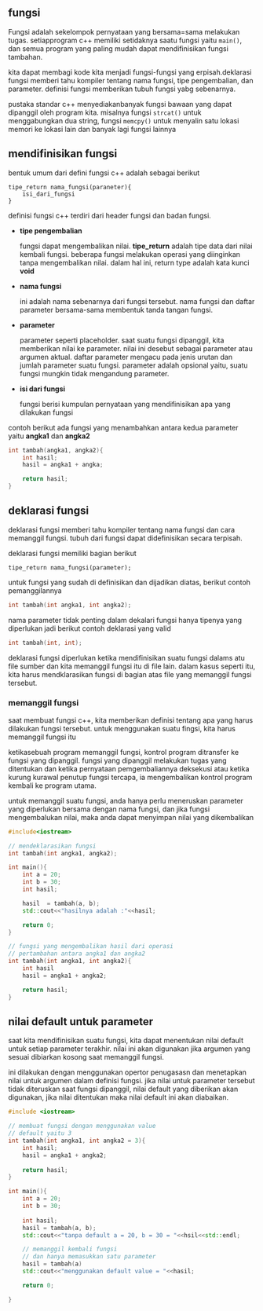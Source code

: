 ## fungsi

Fungsi adalah sekelompok pernyataan yang bersama=sama melakukan tugas. setiapprogram c++ memiliki setidaknya saatu fungsi yaitu ``main()``, dan semua program yang paling  mudah dapat mendifinisikan fungsi tambahan.

kita dapat membagi kode kita menjadi fungsi-fungsi yang erpisah.deklarasi fungsi memberi tahu kompiler tentang nama fungsi, tipe pengembalian, dan parameter. definisi fungsi memberikan tubuh fungsi yabg sebenarnya.

pustaka standar c++ menyediakanbanyak fungsi bawaan yang dapat dipanggil oleh program kita. misalnya fungsi ``strcat()`` untuk menggabungkan dua string, fungsi ``memcpy()`` untuk menyalin satu lokasi memori ke lokasi lain dan banyak lagi fungsi lainnya

## mendifinisikan fungsi

bentuk umum dari defini fungsi  c++ adalah sebagai berikut
```
tipe_return nama_fungsi(paraneter){
    isi_dari_fungsi
}
```

definisi fungsi c++ terdiri dari header fungsi dan badan fungsi.
- **tipe pengembalian**

    fungsi dapat mengembalikan nilai. **tipe_return** adalah tipe data dari nilai kembali fungsi. beberapa fungsi melakukan operasi yang diinginkan tanpa mengembalikan nilai. dalam hal ini, return type adalah kata kunci **void**

- **nama fungsi**

    ini adalah nama sebenarnya dari fungsi tersebut. nama fungsi dan daftar parameter bersama-sama membentuk tanda tangan fungsi.

- **parameter**

    parameter seperti placeholder. saat suatu fungsi dipanggil, kita memberikan nilai ke parameter. nilai ini desebut sebagai parameter atau argumen aktual. daftar parameter mengacu pada jenis urutan dan jumlah parameter suatu fungsi. parameter adalah opsional yaitu, suatu fungsi mungkin tidak mengandung parameter.

- **isi dari fungsi**

    fungsi berisi kumpulan pernyataan yang mendifinisikan apa yang dilakukan fungsi

contoh berikut ada fungsi yang menambahkan antara kedua parameter yaitu __angka1__ dan __angka2__

```cpp
int tambah(angka1, angka2){
    int hasil;
    hasil = angka1 + angka;

    return hasil;
}
```

## deklarasi fungsi

deklarasi fungsi memberi tahu kompiler tentang nama fungsi dan cara memanggil fungsi. tubuh dari fungsi dapat didefinisikan secara terpisah.

deklarasi fungsi memiliki bagian berikut
```
tipe_return nama_fungsi(parameter);
```

untuk fungsi yang sudah di definisikan dan dijadikan diatas, berikut contoh pemanggilannya
```cpp
int tambah(int angka1, int angka2);
```

nama parameter tidak penting dalam dekalari fungsi hanya tipenya yang diperlukan jadi berikut contoh deklarasi yang valid
```cpp
int tambah(int, int);
```

deklarasi fungsi diperlukan ketika mendifinisikan suatu fungsi dalams atu file sumber dan kita memanggil fungsi itu di file lain. dalam kasus seperti itu, kita harus mendklarasikan fungsi di bagian atas file yang memanggil fungsi tersebut.

### memanggil fungsi

saat membuat fungsi c++, kita memberikan definisi tentang apa yang harus dilakukan fungsi tersebut. untuk menggunakan suatu fingsi, kita harus memanggil fungsi itu

ketikasebuah program memanggil fungsi, kontrol program ditransfer ke fungsi yang dipanggil. fungsi yang dipanggil melakukan tugas yang ditentukan dan ketika pernyataan pemgembaliannya deksekusi atau ketika kurung kurawal penutup fungsi tercapa, ia mengembalikan kontrol program kembali ke program utama.

untuk memanggil suatu fungsi, anda hanya perlu meneruskan parameter yang diperlukan bersama dengan nama fungsi, dan jika fungsi mengembalukan nilai, maka anda dapat menyimpan nilai yang dikembalikan

```cpp
#include<iostream>

// mendeklarasikan fungsi
int tambah(int angka1, angka2);

int main(){
    int a = 20;
    int b = 30;
    int hasil;

    hasil  = tambah(a, b);
    std::cout<<"hasilnya adalah :"<<hasil;

    return 0;
}

// fungsi yang mengembalikan hasil dari operasi
// pertambahan antara angka1 dan angka2
int tambah(int angka1, int angka2){
    int hasil
    hasil = angka1 + angka2;

    return hasil;
}
```

## nilai default untuk parameter

saat kita mendifinisikan suatu fungsi, kita dapat menentukan nilai default untuk setiap parameter terakhir. nilai ini akan digunakan jika argumen yang sesuai dibiarkan kosong saat memanggil fungsi.

ini dilakukan dengan menggunakan opertor penugasasn dan menetapkan nilai untuk argumen dalam definisi fungsi. jika nilai untuk parameter tersebut tidak diteruskan saat fungsi dipanggil, nilai default yang diberikan akan digunakan, jika nilai ditentukan maka nilai default ini akan diabaikan.

```cpp
#include <iostream>

// membuat fungsi dengan menggunakan value
// default yaitu 3
int tambah(int angka1, int angka2 = 3){
    int hasil;
    hasil = angka1 + angka2;
    
    return hasil;
}

int main(){
    int a = 20;
    int b = 30;
    
    int hasil;
    hasil = tambah(a, b);
    std::cout<<"tanpa default a = 20, b = 30 = "<<hsil<<std::endl;

    // memanggil kembali fungsi
    // dan hanya memasukkan satu parameter
    hasil = tambah(a)
    std::cout<<"menggunakan default value = "<<hasil;

    return 0;

}
```